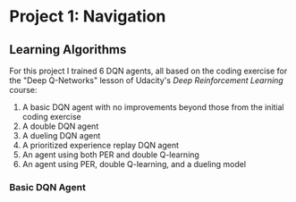 # Project 1: Navigation

## Learning Algorithms

For this project I trained 6 DQN agents, all based on the coding exercise for the "Deep Q-Networks" lesson of Udacity's *Deep Reinforcement Learning* course: 
1) A basic DQN agent with no improvements beyond those from the initial coding exercise   
2) A double DQN agent
3) A dueling DQN agent
4) A prioritized experience replay DQN agent
5) An agent using both PER and double Q-learning
5) An agent using PER, double Q-learning, and a dueling model

### Basic DQN Agent

